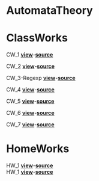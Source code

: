 # AutomataTheory
# ClassWorks
CW_1 <a href="https://cagriege.github.io/AutomataTheory/CW1.html"><b>view</b></a>-<a href="https://github.com/cagriege/AutomataTheory/blob/master/CW1.html"><b>source</b></a>
<br></td>


CW_2 <a href="https://cagriege.github.io/AutomataTheory/Cw2.html"><b>view</b></a>-<a href="https://github.com/cagriege/AutomataTheory/blob/master/Cw2.html"><b>source</b></a>
<br></td>


CW_3-Regexp <a href="https://cagriege.github.io/AutomataTheory/CW3-Regexp.html"><b>view</b></a>-<a href="https://github.com/cagriege/AutomataTheory/blob/master/CW3-Regexp.html"><b>source</b></a>
<br>


CW_4 <a href="https://cagriege.github.io/AutomataTheory/CW4.html"><b>view</b></a>-<a href="https://github.com/cagriege/AutomataTheory/blob/master/CW4.html"><b>source</b></a>
<br>


CW_5 <a href="https://cagriege.github.io/AutomataTheory/CW5/Expression.html"><b>view</b></a>-<a href="https://github.com/cagriege/AutomataTheory/blob/master/CW5/Expression.html"><b>source</b></a>
<br>

CW_6 <a href="https://cagriege.github.io/AutomataTheory/CW6.html"><b>view</b></a>-<a href="https://github.com/cagriege/AutomataTheory/blob/master/CW6.html"><b>source</b></a>
<br></td>

CW_7 <a href="https://cagriege.github.io/AutomataTheory/CW7/cw7.html"><b>view</b></a>-<a href="https://github.com/cagriege/AutomataTheory/blob/master/CW7/cw7.html"><b>source</b></a>
<br>

# HomeWorks
HW_1 <a href="https://cagriege.github.io/AutomataTheory/HW1.html"><b>view</b></a>-<a href="https://github.com/cagriege/AutomataTheory/blob/master/HW1.html"><b>source</b></a>
<br>
HW_1 <a href="https://cagriege.github.io/AutomataTheory/Expression.html"><b>view</b></a>-<a href="https://github.com/cagriege/AutomataTheory/blob/master/Expression.html"><b>source</b></a>
<br>






